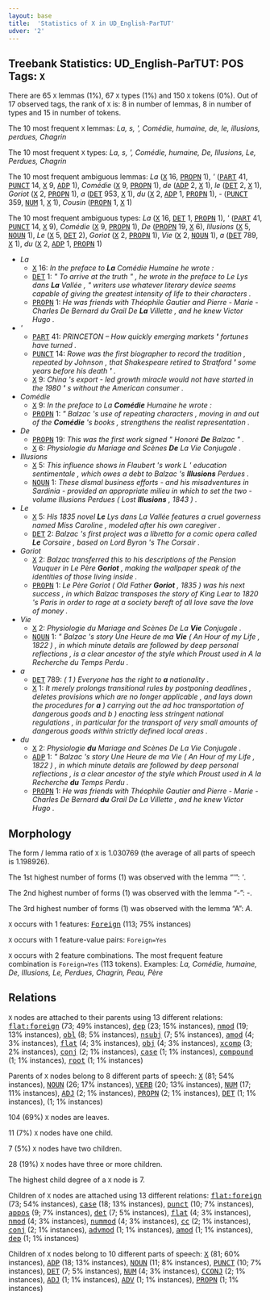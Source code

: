 ```yaml
---
layout: base
title:  'Statistics of X in UD_English-ParTUT'
udver: '2'
---
```


## Treebank Statistics: UD_English-ParTUT: POS Tags: `X`

There are 65 `X` lemmas (1%), 67 `X` types (1%) and 150 `X` tokens (0%).
Out of 17 observed tags, the rank of `X` is: 8 in number of lemmas, 8 in number of types and 15 in number of tokens.

The 10 most frequent `X` lemmas: <em>La, s, ', Comédie, humaine, de, le, illusions, perdues, Chagrin</em>

The 10 most frequent `X` types:  <em>La, s, ', Comédie, humaine, De, Illusions, Le, Perdues, Chagrin</em>

The 10 most frequent ambiguous lemmas: <em>La</em> (<tt><a href="en_partut-pos-X.html">X</a></tt> 16, <tt><a href="en_partut-pos-PROPN.html">PROPN</a></tt> 1), <em>'</em> (<tt><a href="en_partut-pos-PART.html">PART</a></tt> 41, <tt><a href="en_partut-pos-PUNCT.html">PUNCT</a></tt> 14, <tt><a href="en_partut-pos-X.html">X</a></tt> 9, <tt><a href="en_partut-pos-ADP.html">ADP</a></tt> 1), <em>Comédie</em> (<tt><a href="en_partut-pos-X.html">X</a></tt> 9, <tt><a href="en_partut-pos-PROPN.html">PROPN</a></tt> 1), <em>de</em> (<tt><a href="en_partut-pos-ADP.html">ADP</a></tt> 2, <tt><a href="en_partut-pos-X.html">X</a></tt> 1), <em>le</em> (<tt><a href="en_partut-pos-DET.html">DET</a></tt> 2, <tt><a href="en_partut-pos-X.html">X</a></tt> 1), <em>Goriot</em> (<tt><a href="en_partut-pos-X.html">X</a></tt> 2, <tt><a href="en_partut-pos-PROPN.html">PROPN</a></tt> 1), <em>a</em> (<tt><a href="en_partut-pos-DET.html">DET</a></tt> 953, <tt><a href="en_partut-pos-X.html">X</a></tt> 1), <em>du</em> (<tt><a href="en_partut-pos-X.html">X</a></tt> 2, <tt><a href="en_partut-pos-ADP.html">ADP</a></tt> 1, <tt><a href="en_partut-pos-PROPN.html">PROPN</a></tt> 1), <em>-</em> (<tt><a href="en_partut-pos-PUNCT.html">PUNCT</a></tt> 359, <tt><a href="en_partut-pos-NUM.html">NUM</a></tt> 1, <tt><a href="en_partut-pos-X.html">X</a></tt> 1), <em>Cousin</em> (<tt><a href="en_partut-pos-PROPN.html">PROPN</a></tt> 1, <tt><a href="en_partut-pos-X.html">X</a></tt> 1)

The 10 most frequent ambiguous types:  <em>La</em> (<tt><a href="en_partut-pos-X.html">X</a></tt> 16, <tt><a href="en_partut-pos-DET.html">DET</a></tt> 1, <tt><a href="en_partut-pos-PROPN.html">PROPN</a></tt> 1), <em>'</em> (<tt><a href="en_partut-pos-PART.html">PART</a></tt> 41, <tt><a href="en_partut-pos-PUNCT.html">PUNCT</a></tt> 14, <tt><a href="en_partut-pos-X.html">X</a></tt> 9), <em>Comédie</em> (<tt><a href="en_partut-pos-X.html">X</a></tt> 9, <tt><a href="en_partut-pos-PROPN.html">PROPN</a></tt> 1), <em>De</em> (<tt><a href="en_partut-pos-PROPN.html">PROPN</a></tt> 19, <tt><a href="en_partut-pos-X.html">X</a></tt> 6), <em>Illusions</em> (<tt><a href="en_partut-pos-X.html">X</a></tt> 5, <tt><a href="en_partut-pos-NOUN.html">NOUN</a></tt> 1), <em>Le</em> (<tt><a href="en_partut-pos-X.html">X</a></tt> 5, <tt><a href="en_partut-pos-DET.html">DET</a></tt> 2), <em>Goriot</em> (<tt><a href="en_partut-pos-X.html">X</a></tt> 2, <tt><a href="en_partut-pos-PROPN.html">PROPN</a></tt> 1), <em>Vie</em> (<tt><a href="en_partut-pos-X.html">X</a></tt> 2, <tt><a href="en_partut-pos-NOUN.html">NOUN</a></tt> 1), <em>a</em> (<tt><a href="en_partut-pos-DET.html">DET</a></tt> 789, <tt><a href="en_partut-pos-X.html">X</a></tt> 1), <em>du</em> (<tt><a href="en_partut-pos-X.html">X</a></tt> 2, <tt><a href="en_partut-pos-ADP.html">ADP</a></tt> 1, <tt><a href="en_partut-pos-PROPN.html">PROPN</a></tt> 1)


* <em>La</em>
  * <tt><a href="en_partut-pos-X.html">X</a></tt> 16: <em>In the preface to <b>La</b> Comédie Humaine he wrote :</em>
  * <tt><a href="en_partut-pos-DET.html">DET</a></tt> 1: <em>" To arrive at the truth " , he wrote in the preface to Le Lys dans <b>La</b> Vallée , " writers use whatever literary device seems capable of giving the greatest intensity of life to their characters .</em>
  * <tt><a href="en_partut-pos-PROPN.html">PROPN</a></tt> 1: <em>He was friends with Théophile Gautier and Pierre - Marie - Charles De Bernard du Grail De <b>La</b> Villette , and he knew Victor Hugo .</em>
* <em>'</em>
  * <tt><a href="en_partut-pos-PART.html">PART</a></tt> 41: <em>PRINCETON – How quickly emerging markets <b>'</b> fortunes have turned .</em>
  * <tt><a href="en_partut-pos-PUNCT.html">PUNCT</a></tt> 14: <em>Rowe was the first biographer to record the tradition , repeated by Johnson , that Shakespeare retired to Stratford <b>'</b> some years before his death <b>'</b> .</em>
  * <tt><a href="en_partut-pos-X.html">X</a></tt> 9: <em>China 's export - led growth miracle would not have started in the 1980 <b>'</b> s without the American consumer .</em>
* <em>Comédie</em>
  * <tt><a href="en_partut-pos-X.html">X</a></tt> 9: <em>In the preface to La <b>Comédie</b> Humaine he wrote :</em>
  * <tt><a href="en_partut-pos-PROPN.html">PROPN</a></tt> 1: <em>" Balzac 's use of repeating characters , moving in and out of the <b>Comédie</b> 's books , strengthens the realist representation .</em>
* <em>De</em>
  * <tt><a href="en_partut-pos-PROPN.html">PROPN</a></tt> 19: <em>This was the first work signed " Honoré <b>De</b> Balzac " .</em>
  * <tt><a href="en_partut-pos-X.html">X</a></tt> 6: <em>Physiologie du Mariage and Scènes <b>De</b> La Vie Conjugale .</em>
* <em>Illusions</em>
  * <tt><a href="en_partut-pos-X.html">X</a></tt> 5: <em>This influence shows in Flaubert 's work L ' education sentimentale , which owes a debt to Balzac 's <b>Illusions</b> Perdues .</em>
  * <tt><a href="en_partut-pos-NOUN.html">NOUN</a></tt> 1: <em>These dismal business efforts - and his misadventures in Sardinia - provided an appropriate milieu in which to set the two - volume Illusions Perdues ( Lost <b>Illusions</b> , 1843 ) .</em>
* <em>Le</em>
  * <tt><a href="en_partut-pos-X.html">X</a></tt> 5: <em>His 1835 novel <b>Le</b> Lys dans La Vallée features a cruel governess named Miss Caroline , modeled after his own caregiver .</em>
  * <tt><a href="en_partut-pos-DET.html">DET</a></tt> 2: <em>Balzac 's first project was a libretto for a comic opera called <b>Le</b> Corsaire , based on Lord Byron 's The Corsair .</em>
* <em>Goriot</em>
  * <tt><a href="en_partut-pos-X.html">X</a></tt> 2: <em>Balzac transferred this to his descriptions of the Pension Vauquer in Le Père <b>Goriot</b> , making the wallpaper speak of the identities of those living inside .</em>
  * <tt><a href="en_partut-pos-PROPN.html">PROPN</a></tt> 1: <em>Le Père Goriot ( Old Father <b>Goriot</b> , 1835 ) was his next success , in which Balzac transposes the story of King Lear to 1820 's Paris in order to rage at a society bereft of all love save the love of money .</em>
* <em>Vie</em>
  * <tt><a href="en_partut-pos-X.html">X</a></tt> 2: <em>Physiologie du Mariage and Scènes De La <b>Vie</b> Conjugale .</em>
  * <tt><a href="en_partut-pos-NOUN.html">NOUN</a></tt> 1: <em>" Balzac 's story Une Heure de ma <b>Vie</b> ( An Hour of my Life , 1822 ) , in which minute details are followed by deep personal reflections , is a clear ancestor of the style which Proust used in A la Recherche du Temps Perdu .</em>
* <em>a</em>
  * <tt><a href="en_partut-pos-DET.html">DET</a></tt> 789: <em>( 1 ) Everyone has the right to <b>a</b> nationality .</em>
  * <tt><a href="en_partut-pos-X.html">X</a></tt> 1: <em>It merely prolongs transitional rules by postponing deadlines , deletes provisions which are no longer applicable , and lays down the procedures for <b>a</b> ) carrying out the ad hoc transportation of dangerous goods and b ) enacting less stringent national regulations , in particular for the transport of very small amounts of dangerous goods within strictly defined local areas .</em>
* <em>du</em>
  * <tt><a href="en_partut-pos-X.html">X</a></tt> 2: <em>Physiologie <b>du</b> Mariage and Scènes De La Vie Conjugale .</em>
  * <tt><a href="en_partut-pos-ADP.html">ADP</a></tt> 1: <em>" Balzac 's story Une Heure de ma Vie ( An Hour of my Life , 1822 ) , in which minute details are followed by deep personal reflections , is a clear ancestor of the style which Proust used in A la Recherche <b>du</b> Temps Perdu .</em>
  * <tt><a href="en_partut-pos-PROPN.html">PROPN</a></tt> 1: <em>He was friends with Théophile Gautier and Pierre - Marie - Charles De Bernard <b>du</b> Grail De La Villette , and he knew Victor Hugo .</em>

## Morphology

The form / lemma ratio of `X` is 1.030769 (the average of all parts of speech is 1.198926).

The 1st highest number of forms (1) was observed with the lemma “'”: <em>'</em>.

The 2nd highest number of forms (1) was observed with the lemma “-”: <em>-</em>.

The 3rd highest number of forms (1) was observed with the lemma “A”: <em>A</em>.

`X` occurs with 1 features: <tt><a href="en_partut-feat-Foreign.html">Foreign</a></tt> (113; 75% instances)

`X` occurs with 1 feature-value pairs: `Foreign=Yes`

`X` occurs with 2 feature combinations.
The most frequent feature combination is `Foreign=Yes` (113 tokens).
Examples: <em>La, Comédie, humaine, De, Illusions, Le, Perdues, Chagrin, Peau, Père</em>


## Relations

`X` nodes are attached to their parents using 13 different relations: <tt><a href="en_partut-dep-flat-foreign.html">flat:foreign</a></tt> (73; 49% instances), <tt><a href="en_partut-dep-dep.html">dep</a></tt> (23; 15% instances), <tt><a href="en_partut-dep-nmod.html">nmod</a></tt> (19; 13% instances), <tt><a href="en_partut-dep-obl.html">obl</a></tt> (8; 5% instances), <tt><a href="en_partut-dep-nsubj.html">nsubj</a></tt> (7; 5% instances), <tt><a href="en_partut-dep-amod.html">amod</a></tt> (4; 3% instances), <tt><a href="en_partut-dep-flat.html">flat</a></tt> (4; 3% instances), <tt><a href="en_partut-dep-obj.html">obj</a></tt> (4; 3% instances), <tt><a href="en_partut-dep-xcomp.html">xcomp</a></tt> (3; 2% instances), <tt><a href="en_partut-dep-conj.html">conj</a></tt> (2; 1% instances), <tt><a href="en_partut-dep-case.html">case</a></tt> (1; 1% instances), <tt><a href="en_partut-dep-compound.html">compound</a></tt> (1; 1% instances), <tt><a href="en_partut-dep-root.html">root</a></tt> (1; 1% instances)

Parents of `X` nodes belong to 8 different parts of speech: <tt><a href="en_partut-pos-X.html">X</a></tt> (81; 54% instances), <tt><a href="en_partut-pos-NOUN.html">NOUN</a></tt> (26; 17% instances), <tt><a href="en_partut-pos-VERB.html">VERB</a></tt> (20; 13% instances), <tt><a href="en_partut-pos-NUM.html">NUM</a></tt> (17; 11% instances), <tt><a href="en_partut-pos-ADJ.html">ADJ</a></tt> (2; 1% instances), <tt><a href="en_partut-pos-PROPN.html">PROPN</a></tt> (2; 1% instances), <tt><a href="en_partut-pos-DET.html">DET</a></tt> (1; 1% instances),  (1; 1% instances)

104 (69%) `X` nodes are leaves.

11 (7%) `X` nodes have one child.

7 (5%) `X` nodes have two children.

28 (19%) `X` nodes have three or more children.

The highest child degree of a `X` node is 7.

Children of `X` nodes are attached using 13 different relations: <tt><a href="en_partut-dep-flat-foreign.html">flat:foreign</a></tt> (73; 54% instances), <tt><a href="en_partut-dep-case.html">case</a></tt> (18; 13% instances), <tt><a href="en_partut-dep-punct.html">punct</a></tt> (10; 7% instances), <tt><a href="en_partut-dep-appos.html">appos</a></tt> (9; 7% instances), <tt><a href="en_partut-dep-det.html">det</a></tt> (7; 5% instances), <tt><a href="en_partut-dep-flat.html">flat</a></tt> (4; 3% instances), <tt><a href="en_partut-dep-nmod.html">nmod</a></tt> (4; 3% instances), <tt><a href="en_partut-dep-nummod.html">nummod</a></tt> (4; 3% instances), <tt><a href="en_partut-dep-cc.html">cc</a></tt> (2; 1% instances), <tt><a href="en_partut-dep-conj.html">conj</a></tt> (2; 1% instances), <tt><a href="en_partut-dep-advmod.html">advmod</a></tt> (1; 1% instances), <tt><a href="en_partut-dep-amod.html">amod</a></tt> (1; 1% instances), <tt><a href="en_partut-dep-dep.html">dep</a></tt> (1; 1% instances)

Children of `X` nodes belong to 10 different parts of speech: <tt><a href="en_partut-pos-X.html">X</a></tt> (81; 60% instances), <tt><a href="en_partut-pos-ADP.html">ADP</a></tt> (18; 13% instances), <tt><a href="en_partut-pos-NOUN.html">NOUN</a></tt> (11; 8% instances), <tt><a href="en_partut-pos-PUNCT.html">PUNCT</a></tt> (10; 7% instances), <tt><a href="en_partut-pos-DET.html">DET</a></tt> (7; 5% instances), <tt><a href="en_partut-pos-NUM.html">NUM</a></tt> (4; 3% instances), <tt><a href="en_partut-pos-CCONJ.html">CCONJ</a></tt> (2; 1% instances), <tt><a href="en_partut-pos-ADJ.html">ADJ</a></tt> (1; 1% instances), <tt><a href="en_partut-pos-ADV.html">ADV</a></tt> (1; 1% instances), <tt><a href="en_partut-pos-PROPN.html">PROPN</a></tt> (1; 1% instances)


